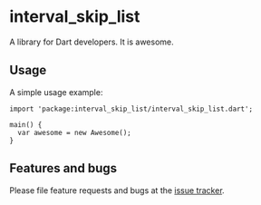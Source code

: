 # interval_skip_list

A library for Dart developers. It is awesome.

## Usage

A simple usage example:

    import 'package:interval_skip_list/interval_skip_list.dart';

    main() {
      var awesome = new Awesome();
    }

## Features and bugs

Please file feature requests and bugs at the [issue tracker][tracker].

[tracker]: http://example.com/issues/replaceme
